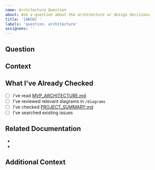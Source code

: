```yaml
---
name: Architecture Question
about: Ask a question about the architecture or design decisions
title: '[ARCH] '
labels: 'question, architecture'
assignees: ''
---
```


## Question

<!-- Clearly state your question -->

## Context

<!-- Provide context about what you're trying to understand or implement -->

## What I've Already Checked

- [ ] I've read [MVP_ARCHITECTURE.md](../../docs/architecture/MVP_ARCHITECTURE.md)
- [ ] I've reviewed relevant diagrams in `/diagrams`
- [ ] I've checked [PROJECT_SUMMARY.md](../../docs/planning/PROJECT_SUMMARY.md)
- [ ] I've searched existing issues

## Related Documentation

<!-- Link to relevant docs or diagrams -->

-
-

## Additional Context

<!-- Any other information that might be helpful -->
